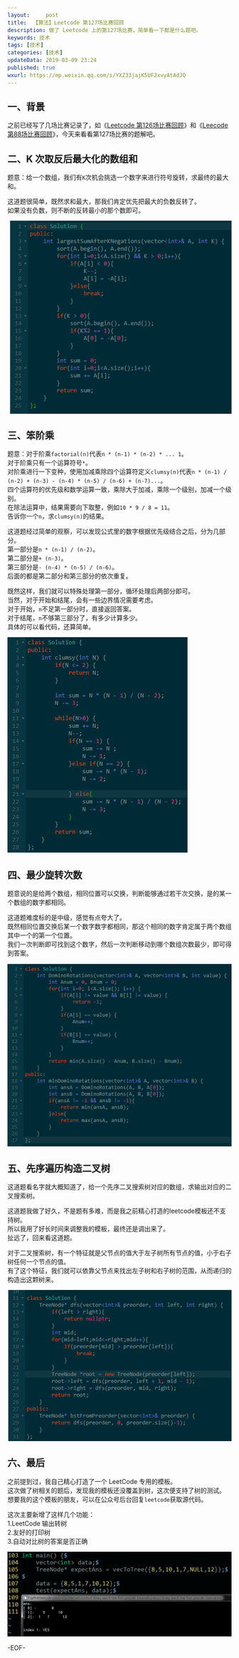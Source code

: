 ```yaml
---   
layout:     post  
title:  【算法】Leetcode 第127场比赛回顾  
description: 做了 Leetcode 上的第127场比赛，简单看一下都是什么题吧。  
keywords: 技术  
tags: [技术]    
categories: [技术]  
updateData: 2019-03-09 23:24   
published: true 
wxurl: https://mp.weixin.qq.com/s/YXZ33jajK5UF2xvyAtAdJQ  
---  
```



## 一、背景  


之前已经写了几场比赛记录了，如《[Leetcode 第126场比赛回顾](https://mp.weixin.qq.com/s/YXZ33jajK5UF2xvyAtAdJQ)》和《[Leecode 第88场比赛回顾](https://mp.weixin.qq.com/s/UNWKXwaBbQFYQAxA0Ig9Qw)》，今天来看看第127场比赛的题解吧。  

## 二、K 次取反后最大化的数组和  


题意：给一个数组，我们有`K`次机会挑选一个数字来进行符号旋转，求最终的最大和。  


这道题很简单，既然求和最大，那我们肯定优先把最大的负数反转了。  
如果没有负数，则不断的反转最小的那个数即可。  


![](/images/2019/03/leetcode-127-001.png)  



## 三、笨阶乘  


题意：对于阶乘`factorial(n)`代表`n * (n-1) * (n-2) * ... 1`。  
对于阶乘只有一个运算符号`*`。  
对阶乘进行一下变种，使用加减乘除四个运算符定义`clumsy(n)`代表`n * (n-1) / (n-2) + (n-3) - (n-4) * (n-5) / (n-6) + (n-7)...`。  
四个运算符的优先级和数学运算一致，乘除大于加减，乘除一个级别，加减一个级别。  
在除法运算中，结果需要向下取整，例如`10 * 9 / 8 = 11`。  
告诉你一个`n`，求`clumsy(n)`的结果。  


这道题经过简单的观察，可以发现公式里的数字根据优先级结合之后，分为几部分。  
第一部分是`n * (n-1) / (n-2)`。  
第二部分是`+ (n-3)`。  
第三部分是`- (n-4) * (n-5) / (n-6)`。  
后面的都是第二部分和第三部分的依次重复。  


既然这样，我们就可以特殊处理第一部分，循环处理后两部分即可。  
当然，对于开始和结尾，会有一些边界情况需要考虑。  
对于开始，`n`不足第一部分时，直接返回答案。  
对于结尾，`n`不够第三部分了，有多少计算多少。  
具体的可以看代码，还算简单。  


![](/images/2019/03/leetcode-127-002.png)  


## 四、最少旋转次数  


题意说的是给两个数组，相同位置可以交换，判断能够通过若干次交换，是的某一个数组的数字都相同。  


这道题难度标的是中级，感觉有点夸大了。  
既然相同位置交换后某一个数字数字都相同，那这个相同的数字肯定属于两个数组其中一个的第一个位置。  
我们一次判断即可找到这个数字，然后一次判断移动到哪个数组次数最少，即可得到答案。  


![](/images/2019/03/leetcode-127-003.png)  


## 五、先序遍历构造二叉树  


这道题看名字就大概知道了，给一个先序二叉搜索树对应的数组，求输出对应的二叉搜索树。  


这道题我做了好久，不是题有多难，而是我之前精心打造的leetcode模板还不支持树。  
所以我用了好长时间来调整我的模板，最终还是调出来了。  
扯远了，回来看这道题。  


对于二叉搜索树，有一个特征就是父节点的值大于左子树所有节点的值，小于右子树任何一个节点的值。  
有了这个特征，我们就可以依靠父节点来找出左子树和右子树的范围，从而递归的构造出这颗树来。  


![](/images/2019/03/leetcode-127-004.png)  


## 六、最后  


之前提到过，我自己精心打造了一个 LeetCode 专用的模板。  
这次做了树相关的题后，发现我的模板还没覆盖到树，这次便支持了树的测试。  
想要我的这个模板的朋友，可以在公众号后台回复`leetcode`获取源代码。  


这次主要新增了这样几个功能：  
1.LeetCode 输出转树  
2.友好的打印树  
3.自动对比树的答案是否正确  


![](/images/2019/03/leetcode-127-005.png)  




-EOF-  


  
